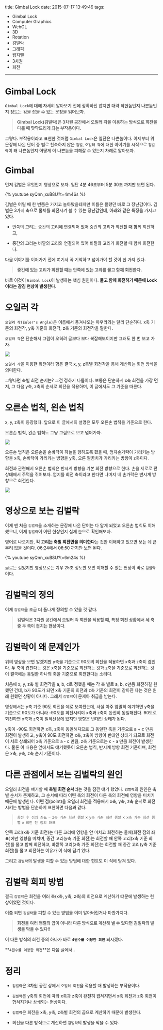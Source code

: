 title: Gimbal Lock
date: 2015-07-17 13:49:49
tags:
  - Gimbal Lock
  - Computer Graphics
  - WebGL
  - 3D
  - Rotation
  - 김벌락
  - 그래픽
  - 웹지엘
  - 3차원
  - 회전
---
# Gimbal Lock

`Gimbal Lock`에 대해 자세히 알아보기 전에 정확하진 않지만 대략 착한놈인지 나쁜놈인지 정도는 감을 잡을 수 있는 문장을 읽어보자.

> **Gimbal Lock(김벌락)은 3차원 공간에서 오일러 각을 이용하는 방식으로 회전을 다룰 때 맞닥뜨리게 되는 부작용이다.**

그렇다. 부작용이라고 표현한 것처럼 `Gimbal Lock`은 일단은 나쁜놈이다. 이제부터 위 문장에 나온 단어 중 별로 친숙하지 않은 `김벌`, `오일러 각`에 대한 이야기를 시작으로 `김벌락`이 왜 나쁜놈인지 어떻게 이 나쁜놈을 피해갈 수 있는지 차례로 알아보자.

# Gimbal

먼저 김벌은 무엇인지 영상으로 보자.
일단 4분 46초부터 5분 30초 까지만 보면 된다.

{% youtube syQnn_xuB8U?t=4m46s %}

김벌은 어릴 때 한 번쯤은 가지고 놀아봤을테지만 이름은 몰랐던 바로 그 장난감이다. 김벌은 3가지 축으로 물체를 회전시켜 볼 수 있는 장난감인데, 아래와 같은 특징을 가지고 있다.

- 안쪽의 고리는 중간의 고리에 연결되어 있어 중간의 고리가 회전할 때 함께 회전하고,

- 중간의 고리는 바깥의 고리와 연결되어 있어 바깥의 고리가 회전할 때 함께 회전한다.

다음 이야기를 이어가기 전에 여기서 꼭 기억하고 넘어가야 할 것이 한 가지 있다.

> **중간에 있는 고리가 회전할 때는 안쪽에 있는 고리를 물고 함께 회전한다.**

바로 이것이 `Gimbal Lock`이 발생하는 핵심 원인이다. **물고 함께 회전하기 때문에 Lock이라는 잠김 현상이 발생한다**.


# 오일러 각

`오일러 각(Euler's Angle)`은 이름에서 풍겨나오는 아우라와는 달리 단순하다. x축 기준의 회전각, y축 기준의 회전각, z축 기준의 회전각을 말한다.

`오일러 각`은 단순해서 그림이 오히려 글보다 보다 복잡해보이지만 그래도 한 번 보고 가자.

![](http://download.autodesk.com/global/docs/maya2014/en_us/images/comp_EulerAxes.png)

`오일러 각`을 이용한 회전이라 함은 결국 x, y, z축별 회전각을 통해 계산하는 회전 방식을 의미한다.

그렇다면 축별 회전 순서는? 그건 정하기 나름이다. 보통은 단순하게 x축 회전을 가장 먼저, 그 다음 y축, z축의 순서로 회전을 적용하며, 이 글에서도 그 기준을 따른다.


# 오른손 법칙, 왼손 법칙

x, y, z축이 등장했다. 앞으로 이 글에서의 설명은 모두 오른손 법칙을 기준으로 한다.

오른손 법칙, 왼손 법칙도 그냥 그림으로 보고 넘어가자.

![](http://viz.aset.psu.edu/gho/sem_notes/3d_fundamentals/gifs/left_right_hand.gif)

오른손 법칙은 오른손을 손바닥이 하늘을 향하도록 폈을 때, 엄지손가락이 가리키는 방향을 x축, 손바닥이 가리키는 방향을 y축, 오른 팔꿈치가 가리키는 방향이 z축이다.

회전과 관련해서 오른손 법칙은 반시계 방향을 기본 회전 방향으로 한다. 손을 세로로 편 상태에서 주먹을 쥐어보자. 엄지를 회전 축이라고 한다면 나머지 네 손가락은 반시계 방향으로 회전한다.

![](http://adaptivemap.ma.psu.edu/websites/moments/moments/images/rhr.png)


# 영상으로 보는 김벌락

이제 맨 처음 `김벌락`을 소개하는 문장에 나온 단어는 다 알게 되었고 오른손 법칙도 이해했으니, 이제 `김벌락`이 어떤 현상인지 실제 눈으로 확인해보자.

영어로 나오지만, **각 고리는 축별 회전면을 의미한다**는 것만 이해하고 있으면 보는 데 큰 무리 없을 것이다. 06:24에서 06:50 까지만 보면 된다.

{% youtube syQnn_xuB8U?t=6m24s %}

글로는 길었지만 영상으로는 겨우 25초 정도만 보면 이해할 수 있는 현상이 바로 `김벌락`이다.


# 김벌락의 정의

이제 `김벌락`을 조금 더 폼나게 정의할 수 있을 것 같다.

> **김벌락은 3차원 공간에서 오일러 각 회전을 적용할 때, 특정 회전 상황에서 세 축 중 두 축이 겹치는 현상이다.**


# 김벌락이 왜 문제인가

위의 영상을 보면 알겠지만 y축을 기준으로 90도의 회전을 적용하면 x축과 z축이 겹친다. 두 축이 겹친다는 것은 x축을 기준으로 회전하는 것과 z축을 기준으로 회전하는 것이 결국에는 동일한 하나의 축을 기준으로 회전한다는 소리다.

처음에 x, y, z축 별 회전각을 a, b, c로 정했을 때는 각 축 별로 a, b, c만큼 회전하길 원했던 건데, b가 90도가 되면 x축 기준의 회전과 z축 기준의 회전이 같아진 다는 것은 원래 원했던 상황이 아니다. 그래서 `김벌락`이 문제아 취급을 받는다.

영상에서는 y축 기준 90도 회전을 예로 보여줬는데, 사실 아주 엄밀히 얘기하면 y축을 기준으로 90도가 아니라 -90도를 회전시켜야 x축과 z축이 완전히 동일해진다. 90도로 회전하면 x축과 z축이 일직선상에 있지만 방향은 반대인 상태가 된다.

y축이 -90도 회전하면 x축, z축이 동일해지므로 그 동일한 축을 기준으로 a + c 만큼 회전이 발생하고, y축이 90도 회전하면 x축, z축이 방향이 반대인 상태가 되므로 회전이 서로 상쇄되어 x축 기준으로 a - c 만큼, z축 기준으로는 c - a 만큼 회전이 발생한다. 물론 이 내용은 앞에서도 얘기했듯이 오른손 법칙, 반시계 방향 회전 기준이며, 회전은 x축, y축, z축 순서 기준이다.


# 다른 관점에서 보는 김벌락의 원인

오일러 회전을 얘기할 때 **축별 회전 순서**라는 것을 잠깐 얘기 했었다. `김벌락`의 원인은 축별 순서가 존재하고, 그 순서에 따라 어떤 축의 회전이 다른 축의 회전에 영향을 미치기 때문에 발생한다. 어떤 점(point)을 오일러 회전을 적용해서 x축, y축, z축 순서로 회전 시키는 방법을 단순하게 표현하면 다음과 같다.


> `회전 후 점의 좌표` =
>     `z축 기준 회전 행렬` &#215; `y축 기준 회전 행렬` &#215; `x축 기준 회전 행렬` &#215; `회전 전 점의 좌표`

안쪽 고리(x축 기준 회전)는 다른 고리에 영향을 안 미치고 회전하는 물체(회전 점의 좌표)에만 영향을 미치며, 중간 고리(y축 기준 회전)는 회전할 때 안쪽 고리(x축 기준 회전)를 물고 함께 회전하고, 바깥쪽 고리(z축 기준 회전)는 회전할 때 중간 고리(y축 기준 회전)를 물고 회전하는 이유가 이 식에 담겨 있다.

그리고 `김벌락`의 발생을 피할 수 있는 방법에 대한 힌트도 이 식에 담겨 있다.


# 김벌락 회피 방법

결국 `김벌락`은 회전을 여러 축(x축, y축, z축)의 회전으로 계산하기 떄문에 발생하는 현상이었던 것이다.

이쯤 되면 `김벌락`을 피할 수 있는 방법을 이미 알아버린거나 마찬가지다.

> **회전을 여러 행렬의 곱이 아니라 다른 방식으로 계산해 낼 수 있다면 김벌락의 발생을 막을 수 있다!!**

이 다른 방식의 회전 중의 하나가 바로 **`4원수를 이용한 회전`** 되시겠다.

**`4원수를 이용한 회전`**은 다음 글에서..


# 정리

- `김벌락`은 3차원 공간 상에서 `오일러 회전`을 적용할 때 발생하는 부작용이다.

- `김벌락`은 y축의 회전에 따라 x축과 z축이 완전히 겹쳐지면서 x축 회전과 z축 회전이 합쳐지거나 상쇄되는 현상이다.

- `김벌락`은 회전을 x축, y축, z축별 회전의 곱으로 계산하기 때문에 발생한다.

- 회전을 다른 방식으로 계산하면 `김벌락`의 발생을 막을 수 있다.






